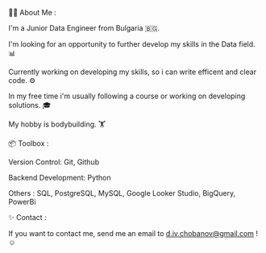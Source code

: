 🧑‍💻 About Me :

  I'm a Junior Data Engineer from Bulgaria 🇧🇬.

  I'm looking for an opportunity to further develop my skills in the Data field. 📊

  Currently working on developing my skills, so i can write efficent and clear code. ⚙️

  In my free time i'm usually following a course or working on developing solutions. 🎓

  My hobby is bodybuilding. 🏋️ 

📦 Toolbox :

   Version Control: Git, Github

   Backend Development: Python

   Others : SQL, PostgreSQL, MySQL, Google Looker Studio, BigQuery, PowerBi

✨ Contact :

  If you want to contact me, send me an email to d.iv.chobanov@gmail.com ! ☺️
 
